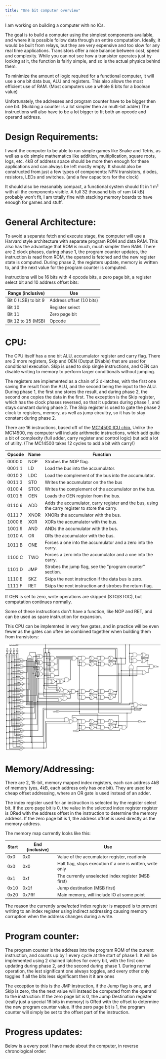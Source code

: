```yaml
---
title: "One bit computer overview"
---
```


I am working on building a computer with no ICs.

The goal is to build a computer using the simplest components available, and where it is possible follow data through an entire computation.
Ideally, it would be built from relays, but they are very expensive and too slow for any real time applications.
Transistors offer a nice balance between cost, speed and complexity. 
While you can not see how a transistor operates just by looking at it, the function is fairly simple, and so is the actual physics behind them.

To minimize the amount of logic required for a functional computer, it will use a one bit data bus, ALU and registers. 
This also allows the most efficient use of RAM. (Most computers use a whole 8 bits for a boolean value)

Unfortunately, the addresses and program counter have to be bigger then one bit. (Building a counter is a lot simpler then an multi-bit adder)
The instructions will also have to be a lot bigger to fit both an opcode and operand address.

# Design Requirements:

I want the computer to be able to run simple games like Snake and Tetris, as well as a do simple mathematics like addition, multiplication, square roots, logs, etc.
4kB of address space should be more then enough for these applications and can always be left mostly empty.
It should also be constructed from just a few types of components: NPN transistors, diodes, resistors, LEDs and switches. (and a few capacitors for the clock)

It should also be reasonably compact, a functional system should fit in 1 m² with all the components visible.
A full 32 thousand bits of ram (4 kB) probably won't fit, I am totally fine with stacking memory boards to have enough for games and stuff.

<!--
- Supports conditonal branching, booliean arithmatic and addition.
- At least 8000ish 8 bit additions per second.
- At least 1KB of address space, with indirect addressing support
- Minimal and modular, a functional system should be able to fit in 1 m^2 with all components visable, but I also want it to be easly expandable.
- Indicator lights along the datapath, on registers and between sections of logic.
- Should support single stepping.
- Fully discrete component construction, including RAM. (Program memory may be a flash chip for longer programs)
-->

# General Architecture:

To avoid a separate fetch and execute stage, the computer will use a Harvard style architecture with separate program ROM and data RAM.
This also has the advantage that ROM is much, much simpler then RAM.
There are 2 clock phases, during phase 1, the program counter updates, the instruction is read from ROM, the operand is fetched and the new register state is computed.
During phase 2, the registers update, memory is written to, and the next value for the program counter is computed.

Instructions will be 16 bits with 4 opcode bits, a zero page bit, a register select bit and 10 address offset bits:

|Range (inclusive)|Use|
|-|-|
|Bit 0 (LSB) to bit 9|Address offset (10 bits)|
|Bit 10|Register select|
|Bit 11|Zero page bit|
|Bit 12 to 15 (MSB)|Opcode|

# CPU:

The CPU itself has a one bit ALU, accumulator register and carry flag.
There are 2 more registers, Skip and OEN (Output ENable) that are used for conditional execution.
Skip is used to skip single instructions, and OEN can disable writing to memory to perform larger conditionals without jumping.

The registers are implemented as a chain of 2 d-latches, with the first one saving the result from the ALU, and the second being the input to the ALU.
During phase 1, the first one stores the result, and during phase 2, the second one copies the data in the first.
The exception is the Skip register, which has the clock phases reversed, so that it updates during phase 1, and stays constant during phase 2.
The Skip register is used to gate the phase 2 clock to registers, memory, as well as jump circuitry, so it has to stay constant during phase 2.

There are 16 instructions, based off of the [MC14500 ICU chip.](http://www.bitsavers.org/components/motorola/14500/MC14500B_Industrial_Control_Unit_Handbook_1977.pdf)
Unlike the MC14500, my computer will include arithmetic instructions, which add quite a bit of complexity (full adder, carry register and control logic) but add a lot of utility. (The MC14500 takes 12 cycles to add a bit with carry!)

|Opcode|Name|Function|
|------|----|--------|
|0000 0|NOP |Strobes the NOP flag.|
|0001 1|LD  |Load the bus into the accumulator.|
|0010 2|LDC |Load the complement of the bus into the accumulator.|
|0011 3|STO |Writes the accumulator on the the bus|.
|0100 4|STOC|Writes the complement of the accumulator on the bus.|
|0101 5|OEN |Loads the OEN register from the bus.|
|0110 6|ADD |Adds the accumulator, carry register and the bus, using the carry register to store the carry.|
|0111 7|XNOR|XNORs the accumulator with the bus.|
|1000 8|XOR |XORs the accumulator with the bus.|
|1001 9|AND |ANDs the accumulator with the bus.|
|1010 A|OR  |ORs the accumulator with the bus.|
|1011 B|ONE |Forces a one into the accumulator and a zero into the carry.|
|1100 C|TWO |Forces a zero into the accumulator and a one into the carry.|
|1101 D|JMP |Strobes the jump flag, see the "program counter" section.|
|1110 E|SKZ |Skips the next instruction if the data bus is zero.|
|1111 F|RET |Skips the next instruction and strobes the return flag.|

If OEN is set to zero, write operations are skipped (STO/STOC), but computation continues normally.

Some of these instructions don't have a function, like NOP and RET, and can be used as spare instruction for expansion.

This CPU can be implemnted in very few gates, and in practice will be even fewer as the gates can often be combined together when building them from transistors:

![The whole CPU in logic gates.](gates.svg)

# Memory/Addressing:

There are 2, 15-bit, memory mapped index registers, each can address 4kB of memory (yes, 4kB, each address only has *one* bit).
They are used for cheap offset addressing, where an OR gate is used instead of an adder. 

The index register used for an instruction is selected by the register select bit.
If the zero page bit is 0, the value in the selected index register register is ORed with the address offset in the instruction to determine the memory address.
If the zero page bit is 1, the address offset is used directly as the memory address.

The memory map currently looks like this:

|Start|End (inclusive)|Use|
|-|-|-|
|0x0|0x0|Value of the accumulator register, read only|
|0x0|0x0|Halt flag, stops execution if a one is written, write only|
|0x1|0xf|The currently unselected index register (MSB first)|
|0x10|0x1f|Jump destination (MSB first)|
|0x20|0x7fff|Main memory, will include IO at some point|

The reason the currently *unselected* index register is mapped is to prevent writing to an index register using indirect addressing causing memory corruption when the address changes during a write.

# Program counter:

The program counter is the address into the program ROM of the current instruction, and counts up by 1 every cycle at the start of phase 1.
It will be implemented using 2 chained latches for every bit, with the first one updating during phase 2, and the second during phase 1.
During normal operation, the lest significant one always toggles, and every other only toggles if all the bits less significant then it it are ones

The exception to this is the JMP instruction, if the Jump flag is one, and Skip is zero, the the next value will instead be computed from the operand to the instruction:
If the zero page bit is 0, the Jump Destination register (really just a special 16 bits in memory) is ORed with the offset to determine the new program counter value.
If the zero page bit is 1, the program counter will simply be set to the offset part of the instruction.

# Progress updates:

Below is a every post I have made about the computer, in reverse chronological order:
